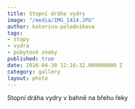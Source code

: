 ```yaml
---
title: Stopní dráha vydry
image: "/media/IMG_1414.JPG"
author: katerina-polednikova
tags:
- stopy
- vydra
- pobytové znaky
published: true
date: 2016-04-30 12:16:32.000000000 Z
category: gallery
layout: photo
---
```

Stopní dráha vydry v bahně na břehu řeky
